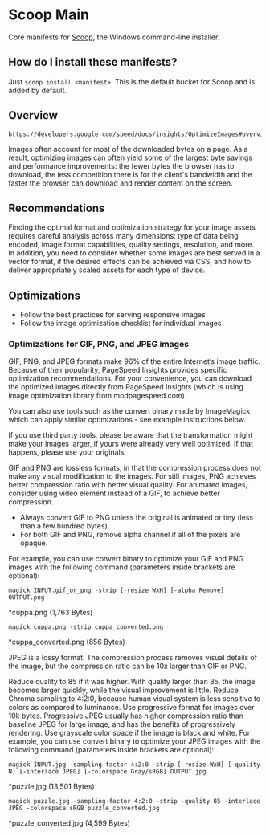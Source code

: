# Scoop Main

Core manifests for [Scoop](https://scoop.sh), the Windows command-line installer.

## How do I install these manifests?

Just `scoop install <manifest>`. This is the default bucket for Scoop and is added by default.


## Overview

```ImageMagick
https://developers.google.com/speed/docs/insights/OptimizeImages#overview
```

Images often account for most of the downloaded bytes on a page. As a result, optimizing images can often yield some of the largest byte savings and performance improvements: the fewer bytes the browser has to download, the less competition there is for the client's bandwidth and the faster the browser can download and render content on the screen.

## Recommendations

Finding the optimal format and optimization strategy for your image assets requires careful analysis across many dimensions: type of data being encoded, image format capabilities, quality settings, resolution, and more. In addition, you need to consider whether some images are best served in a vector format, if the desired effects can be achieved via CSS, and how to deliver appropriately scaled assets for each type of device.

## Optimizations

* Follow the best practices for serving responsive images
* Follow the image optimization checklist for individual images

### Optimizations for GIF, PNG, and JPEG images

GIF, PNG, and JPEG formats make 96% of the entire Internet’s image traffic. Because of their popularity, PageSpeed Insights provides specific optimization recommendations. For your convenience, you can download the optimized images directly from PageSpeed Insights (which is using image optimization library from modpagespeed.com).

You can also use tools such as the convert binary made by ImageMagick which can apply similar optimizations - see example instructions below.

If you use third party tools, please be aware that the transformation might make your images larger, if yours were already very well optimized. If that happens, please use your originals.

GIF and PNG are lossless formats, in that the compression process does not make any visual modification to the images. For still images, PNG achieves better compression ratio with better visual quality. For animated images, consider using video element instead of a GIF, to achieve better compression.

* Always convert GIF to PNG unless the original is animated or tiny (less than a few hundred bytes).
* For both GIF and PNG, remove alpha channel if all of the pixels are opaque.

For example, you can use convert binary to optimize your GIF and PNG images with the following command (parameters inside brackets are optional):

```convert using ImageMagick
magick INPUT.gif_or_png -strip [-resize WxH] [-alpha Remove] OUTPUT.png
```

*cuppa.png (1,763 Bytes)

```compress using ImageMagick
magick cuppa.png -strip cuppa_converted.png
```

*cuppa_converted.png (856 Bytes)

JPEG is a lossy format. The compression process removes visual details of the image, but the compression ratio can be 10x larger than GIF or PNG.

Reduce quality to 85 if it was higher. With quality larger than 85, the image becomes larger quickly, while the visual improvement is little.
Reduce Chroma sampling to 4:2:0, because human visual system is less sensitive to colors as compared to luminance.
Use progressive format for images over 10k bytes. Progressive JPEG usually has higher compression ratio than baseline JPEG for large image, and has the benefits of progressively rendering.
Use grayscale color space if the image is black and white.
For example, you can use convert binary to optimize your JPEG images with the following command (parameters inside brackets are optional):

```convert
magick INPUT.jpg -sampling-factor 4:2:0 -strip [-resize WxH] [-quality N] [-interlace JPEG] [-colorspace Gray/sRGB] OUTPUT.jpg
```

*puzzle.jpg (13,501 Bytes)

```compress
magick puzzle.jpg -sampling-factor 4:2:0 -strip -quality 85 -interlace JPEG -colorspace sRGB puzzle_converted.jpg
```

*puzzle_converted.jpg (4,599 Bytes)
